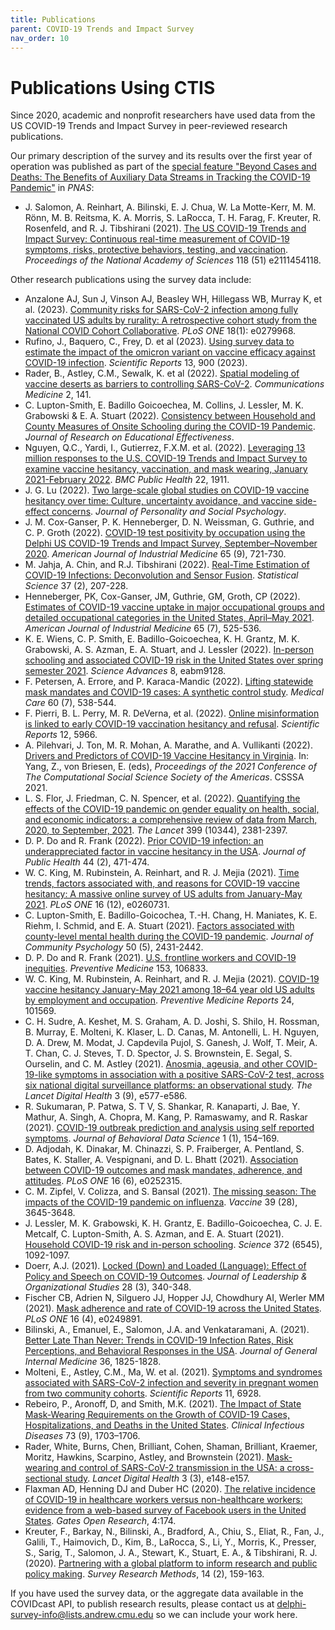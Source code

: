 ```yaml
---
title: Publications
parent: COVID-19 Trends and Impact Survey
nav_order: 10
---
```


# Publications Using CTIS

Since 2020, academic and nonprofit researchers have used data from the US
COVID-19 Trends and Impact Survey in peer-reviewed research publications.

Our primary description of the survey and its results over the first year of
operation was published as part of the [special feature "Beyond Cases and
Deaths: The Benefits of Auxiliary Data Streams in Tracking the COVID-19
Pandemic"](https://www.pnas.org/topic/548) in *PNAS*:

- J. Salomon, A. Reinhart, A. Bilinski, E. J. Chua, W. La Motte-Kerr, M. M.
  Rönn, M. B. Reitsma, K. A. Morris, S. LaRocca, T. H. Farag, F. Kreuter, R.
  Rosenfeld, and R. J. Tibshirani (2021). [The US COVID-19 Trends and Impact
  Survey: Continuous real-time measurement of COVID-19 symptoms, risks,
  protective behaviors, testing, and
  vaccination](https://doi.org/10.1073/pnas.2111454118). *Proceedings of the
  National Academy of Sciences* 118 (51) e2111454118.

Other research publications using the survey data include:

- Anzalone AJ, Sun J, Vinson AJ, Beasley WH, Hillegass WB, Murray K, et al.
  (2023). [Community risks for SARS-CoV-2 infection among fully vaccinated US
  adults by rurality: A retrospective cohort study from the National COVID
  Cohort Collaborative](https://doi.org/10.1371/journal.pone.0279968). *PLoS
  ONE* 18(1): e0279968.
- Rufino, J., Baquero, C., Frey, D. et al (2023). [Using survey data to estimate
  the impact of the omicron variant on vaccine efficacy against COVID-19
  infection](https://doi.org/10.1038/s41598-023-27951-3). *Scientific Reports*
  13, 900 (2023).
- Rader, B., Astley, C.M., Sewalk, K. et al (2022). [Spatial modeling of vaccine
  deserts as barriers to controlling
  SARS-CoV-2](https://doi.org/10.1038/s43856-022-00183-8). *Communications
  Medicine* 2, 141.
- C. Lupton-Smith, E. Badillo Goicoechea, M. Collins, J. Lessler, M. K.
  Grabowski & E. A. Stuart (2022). [Consistency between Household and County
  Measures of Onsite Schooling during the COVID-19
  Pandemic](https://doi.org/10.1080/19345747.2022.2131660). *Journal of Research
  on Educational Effectiveness*.
- Nguyen, Q.C., Yardi, I., Gutierrez, F.X.M. et al. (2022). [Leveraging 13
  million responses to the U.S. COVID-19 Trends and Impact Survey to examine
  vaccine hesitancy, vaccination, and mask wearing, January 2021-February
  2022](https://doi.org/10.1186/s12889-022-14286-3). *BMC Public Health* 22,
  1911.
- J. G. Lu (2022). [Two large-scale global studies on COVID-19 vaccine hesitancy
  over time: Culture, uncertainty avoidance, and vaccine side-effect
  concerns](https://doi.org/10.1037/pspa0000320). *Journal of Personality and
  Social Psychology*.
- J. M. Cox-Ganser, P. K. Henneberger, D. N. Weissman, G. Guthrie, and C. P.
  Groth (2022). [COVID-19 test positivity by occupation using the Delphi US
  COVID-19 Trends and Impact Survey, September–November
  2020](https://doi.org/10.1002/ajim.23410). *American Journal of Industrial
  Medicine* 65 (9), 721-730.
- M. Jahja, A. Chin, and R.J. Tibshirani (2022). [Real-Time Estimation of
  COVID-19 Infections: Deconvolution and Sensor
  Fusion](https://doi.org/10.1214/22-STS856). *Statistical Science* 37 (2),
  207-228.
- Henneberger, PK, Cox-Ganser, JM, Guthrie, GM, Groth, CP (2022). [Estimates of
  COVID-19 vaccine uptake in major occupational groups and detailed occupational
  categories in the United States, April–May
  2021](https://doi.org/10.1002/ajim.23370). *American Journal of Industrial
  Medicine* 65 (7), 525-536.
- K. E. Wiens, C. P. Smith, E. Badillo-Goicoechea, K. H. Grantz, M. K.
  Grabowski, A. S. Azman, E. A. Stuart, and J. Lessler (2022). [In-person
  schooling and associated COVID-19 risk in the United States over spring
  semester 2021](https://doi.org/10.1126/sciadv.abm9128). *Science Advances* 8,
  eabm9128.
- F. Petersen, A. Errore, and P. Karaca-Mandic (2022). [Lifting statewide mask
  mandates and COVID-19 cases: A synthetic control
  study](https://doi.org/10.1097/MLR.0000000000001725). *Medical Care* 60 (7),
  538-544.
- F. Pierri, B. L. Perry, M. R. DeVerna, et al. (2022). [Online misinformation
  is linked to early COVID-19 vaccination hesitancy and
  refusal](https://doi.org/10.1038/s41598-022-10070-w). *Scientific Reports* 12,
  5966.
- A. Pilehvari, J. Ton, M. R. Mohan, A. Marathe, and A. Vullikanti (2022).
  [Drivers and Predictors of COVID-19 Vaccine Hesitancy in
  Virginia](https://doi.org/10.1007/978-3-030-96188-6_8). In: Yang, Z., von
  Briesen, E. (eds), *Proceedings of the 2021 Conference of The Computational
  Social Science Society of the Americas*. CSSSA 2021.
- L. S. Flor, J. Friedman, C. N. Spencer, et al. (2022). [Quantifying the
  effects of the COVID-19 pandemic on gender equality on health, social, and
  economic indicators: a comprehensive review of data from March, 2020, to
  September, 2021](https://doi.org/10.1016/S0140-6736(22)00008-3). *The Lancet*
  399 (10344), 2381-2397.
- D. P. Do and R. Frank (2022). [Prior COVID-19 infection: an underappreciated
  factor in vaccine hesitancy in the
  USA](https://doi.org/10.1093/pubmed/fdab404). *Journal of Public Health* 44
  (2), 471-474.
- W. C. King, M. Rubinstein, A. Reinhart, and R. J. Mejia (2021). [Time trends,
  factors associated with, and reasons for COVID-19 vaccine hesitancy: A massive
  online survey of US adults from January-May
  2021](https://doi.org/10.1371/journal.pone.0260731). *PLoS ONE* 16 (12),
  e0260731.
- C. Lupton-Smith, E. Badillo-Goicochea, T.-H. Chang, H. Maniates, K. E. Riehm,
  I. Schmid, and E. A. Stuart (2021). [Factors associated with county-level
  mental health during the COVID-19
  pandemic](https://doi.org/10.1002/jcop.22785). *Journal of Community
  Psychology* 50 (5), 2431-2442.
- D. P. Do and R. Frank (2021). [U.S. frontline workers and COVID-19
  inequities](https://doi.org/10.1016/j.ypmed.2021.106833). *Preventive
  Medicine* 153, 106833.
- W. C. King, M. Rubinstein, A. Reinhart, and R. J. Mejia (2021). [COVID-19
  vaccine hesitancy January-May 2021 among 18–64 year old US adults by
  employment and occupation](https://doi.org/10.1016/j.pmedr.2021.101569).
  *Preventive Medicine Reports* 24, 101569.
- C. H. Sudre, A. Keshet, M. S. Graham, A. D. Joshi, S. Shilo, H. Rossman, B.
  Murray, E. Molteni, K. Klaser, L. D. Canas, M. Antonelli, L. H. Nguyen, D. A.
  Drew, M. Modat, J. Capdevila Pujol, S. Ganesh, J. Wolf, T. Meir, A. T. Chan,
  C. J. Steves, T. D. Spector, J. S. Brownstein, E. Segal, S. Ourselin, and C.
  M. Astley (2021). [Anosmia, ageusia, and other COVID-19-like symptoms in
  association with a positive SARS-CoV-2 test, across six national digital
  surveillance platforms: an observational
  study](https://doi.org/10.1016/S2589-7500(21)00115-1). *The Lancet Digital
  Health* 3 (9), e577-e586.
- R. Sukumaran, P. Patwa, S. T V, S. Shankar, R. Kanaparti, J. Bae, Y. Mathur,
  A. Singh, A. Chopra, M. Kang, P. Ramaswamy, and R. Raskar (2021). [COVID-19
  outbreak prediction and analysis using self reported
  symptoms](https://doi.org/10.35566/jbds/v1n1/p8). *Journal of Behavioral Data
  Science* 1 (1), 154–169.
- D. Adjodah, K. Dinakar, M. Chinazzi, S. P. Fraiberger, A. Pentland, S. Bates,
  K. Staller, A. Vespignani, and D. L. Bhatt (2021). [Association between
  COVID-19 outcomes and mask mandates, adherence, and
  attitudes](https://doi.org/10.1371/journal.pone.0252315). *PLoS ONE* 16 (6),
  e0252315.
- C. M. Zipfel, V. Colizza, and S. Bansal (2021). [The missing season: The
  impacts of the COVID-19 pandemic on
  influenza](https://doi.org/10.1016/j.vaccine.2021.05.049). *Vaccine* 39 (28),
  3645-3648.
- J. Lessler, M. K. Grabowski, K. H. Grantz, E. Badillo-Goicoechea, C. J. E.
  Metcalf, C. Lupton-Smith, A. S. Azman, and E. A. Stuart (2021). [Household
  COVID-19 risk and in-person
  schooling](https://doi.org/10.1126/science.abh2939). *Science* 372 (6545),
  1092-1097.
- Doerr, A.J. (2021). [Locked (Down) and Loaded (Language): Effect of Policy and
  Speech on COVID-19 Outcomes](https://doi.org/10.1177/15480518211012404).
  *Journal of Leadership & Organizational Studies* 28 (3), 340-348.
- Fischer CB, Adrien N, Silguero JJ, Hopper JJ, Chowdhury AI, Werler MM (2021).
  [Mask adherence and rate of COVID-19 across the United
  States](https://doi.org/10.1371/journal.pone.0249891). *PLoS ONE* 16 (4),
  e0249891.
- Bilinski, A., Emanuel, E., Salomon, J.A. and Venkataramani, A. (2021). [Better
  Late Than Never: Trends in COVID-19 Infection Rates, Risk Perceptions, and
  Behavioral Responses in the USA](https://doi.org/10.1007/s11606-021-06633-8).
  *Journal of General Internal Medicine* 36, 1825-1828.
- Molteni, E., Astley, C.M., Ma, W. et al. (2021). [Symptoms and syndromes
  associated with SARS-CoV-2 infection and severity in pregnant women from two
  community cohorts](https://doi.org/10.1038/s41598-021-86452-3). *Scientific
  Reports* 11, 6928.
- Rebeiro, P., Aronoff, D, and Smith, M.K. (2021). [The Impact of State
  Mask-Wearing Requirements on the Growth of COVID-19 Cases, Hospitalizations,
  and Deaths in the United States](https://doi.org/10.1093/cid/ciab101).
  *Clinical Infectious Diseases* 73 (9), 1703–1706.
- Rader, White, Burns, Chen, Brilliant, Cohen, Shaman, Brilliant, Kraemer,
  Moritz, Hawkins, Scarpino, Astley, and Brownstein (2021). [Mask-wearing and
  control of SARS-CoV-2 transmission in the USA: a cross-sectional
  study](https://doi.org/10.1016/S2589-7500(20)30293-4). *Lancet Digital Health*
  3 (3), e148-e157.
- Flaxman AD, Henning DJ and Duber HC (2020). [The relative incidence of
  COVID-19 in healthcare workers versus non-healthcare workers: evidence from a
  web-based survey of Facebook users in the United
  States](https://doi.org/10.12688/gatesopenres.13202.2). *Gates Open Research*,
  4:174.
- Kreuter, F., Barkay, N., Bilinski, A., Bradford, A., Chiu, S., Eliat, R., Fan,
  J., Galili, T., Haimovich, D., Kim, B., LaRocca, S., Li, Y., Morris, K.,
  Presser, S., Sarig, T., Salomon, J. A., Stewart, K., Stuart, E. A., &
  Tibshirani, R. J. (2020). [Partnering with a global platform to inform
  research and public policy
  making](https://doi.org/10.18148/srm/2020.v14i2.7761). *Survey Research
  Methods*, 14 (2), 159-163.

If you have used the survey data, or the aggregate data available in the
COVIDcast API, to publish research results, please contact us at
<delphi-survey-info@lists.andrew.cmu.edu> so we can include your work here.

